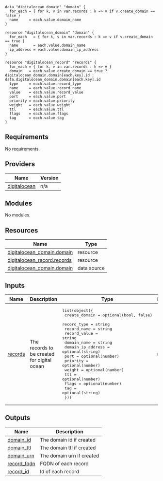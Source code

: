 ```hcl
data "digitalocean_domain" "domain" {
  for_each = { for k, v in var.records : k => v if v.create_domain == false }
  name     = each.value.domain_name
}

resource "digitalocean_domain" "domain" {
  for_each   = { for k, v in var.records : k => v if v.create_domain == true }
  name       = each.value.domain_name
  ip_address = each.value.domain_ip_address
}

resource "digitalocean_record" "records" {
  for_each = { for k, v in var.records : k => v }
  domain   = each.value.create_domain == true ? digitalocean_domain.domain[each.key].id : data.digitalocean_domain.domain[each.key].id
  type     = each.value.record_type
  name     = each.value.record_name
  value    = each.value.record_value
  port     = each.value.port
  priority = each.value.priority
  weight   = each.value.weight
  ttl      = each.value.ttl
  flags    = each.value.flags
  tag      = each.value.tag
}
```
## Requirements

No requirements.

## Providers

| Name | Version |
|------|---------|
| <a name="provider_digitalocean"></a> [digitalocean](#provider\_digitalocean) | n/a |

## Modules

No modules.

## Resources

| Name | Type |
|------|------|
| [digitalocean_domain.domain](https://registry.terraform.io/providers/digitalocean/digitalocean/latest/docs/resources/domain) | resource |
| [digitalocean_record.records](https://registry.terraform.io/providers/digitalocean/digitalocean/latest/docs/resources/record) | resource |
| [digitalocean_domain.domain](https://registry.terraform.io/providers/digitalocean/digitalocean/latest/docs/data-sources/domain) | data source |

## Inputs

| Name | Description | Type | Default | Required |
|------|-------------|------|---------|:--------:|
| <a name="input_records"></a> [records](#input\_records) | The records to be created for digital ocean | <pre>list(object({<br>    create_domain     = optional(bool, false)<br>    record_type       = string<br>    record_name       = string<br>    record_value      = string<br>    domain_name       = string<br>    domain_ip_address = optional(string)<br>    port              = optional(number)<br>    priority          = optional(number)<br>    weight            = optional(number)<br>    ttl               = optional(number)<br>    flags             = optional(number)<br>    tag               = optional(string)<br>  }))</pre> | n/a | yes |

## Outputs

| Name | Description |
|------|-------------|
| <a name="output_domain_id"></a> [domain\_id](#output\_domain\_id) | The domain id if created |
| <a name="output_domain_ttl"></a> [domain\_ttl](#output\_domain\_ttl) | The domain ttl if created |
| <a name="output_domain_urn"></a> [domain\_urn](#output\_domain\_urn) | The domain urn if created |
| <a name="output_record_fqdn"></a> [record\_fqdn](#output\_record\_fqdn) | FQDN of each record |
| <a name="output_record_id"></a> [record\_id](#output\_record\_id) | Id of each record |
